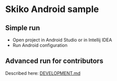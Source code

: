 # Skiko Android sample

## Simple run
 - Open project in Android Studio or in Intellij IDEA
 - Run Android configuration

## Advanced run for contributors
Described here: [DEVELOPMENT.md](../../DEVELOPMENT.md)
